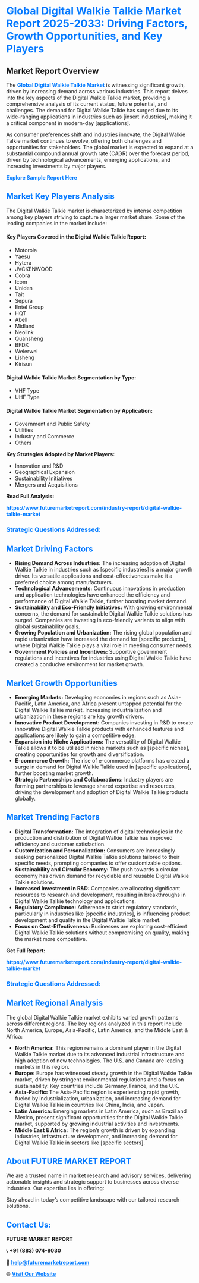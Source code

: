 <h1 style="color: #007BFF;">Global Digital Walkie Talkie Market Report 2025-2033: Driving Factors, Growth Opportunities, and Key Players</h1>

<section id="overview">
<h2>Market Report Overview</h2>
<p>The <a href="https://www.futuremarketreport.com/industry-report/digital-walkie-talkie-market" style="color: #007BFF; text-decoration: none;"><strong>Global Digital Walkie Talkie Market</strong></a> is witnessing significant growth, driven by increasing demand across various industries. This report delves into the key aspects of the Digital Walkie Talkie market, providing a comprehensive analysis of its current status, future potential, and challenges. The demand for Digital Walkie Talkie has surged due to its wide-ranging applications in industries such as [insert industries], making it a critical component in modern-day [applications].</p>
<p>As consumer preferences shift and industries innovate, the Digital Walkie Talkie market continues to evolve, offering both challenges and opportunities for stakeholders. The global market is expected to expand at a substantial compound annual growth rate (CAGR) over the forecast period, driven by technological advancements, emerging applications, and increasing investments by major players.</p>
</section>

<section id="overview">
<p><a href="https://www.futuremarketreport.com/request-sample/reportId=76539" style="color: #007BFF; text-decoration: none;"><strong>Explore Sample Report Here</strong></a></p>
</section>

<section id="key-players">
<h2 style="color: #007BFF;">Market Key Players Analysis</h2>
<p>The Digital Walkie Talkie market is characterized by intense competition among key players striving to capture a larger market share. Some of the leading companies in the market include:</p>
<h4>Key Players Covered in the Digital Walkie Talkie Report:</h4>
<ul><li>Motorola</li><li>Yaesu</li><li>Hytera</li><li>JVCKENWOOD</li><li>Cobra</li><li>Icom</li><li>Uniden</li><li>Tait</li><li>Sepura</li><li>Entel Group</li><li>HQT</li><li>Abell</li><li>Midland</li><li>Neolink</li><li>Quansheng</li><li>BFDX</li><li>Weierwei</li><li>Lisheng</li><li>Kirisun</li></ul>
<h4>Digital Walkie Talkie Market Segmentation by Type:</h4>
<ul><li>VHF Type</li><li>UHF Type</li></ul>

<h4>Digital Walkie Talkie Market Segmentation by Application:</h4>
<ul><li>Government and Public Safety</li><li>Utilities</li><li>Industry and Commerce</li><li>Others</li></ul>
<p><strong>Key Strategies Adopted by Market Players:</strong></p>
<ul>
<li>Innovation and R&D</li>
<li>Geographical Expansion</li>
<li>Sustainability Initiatives</li>
<li>Mergers and Acquisitions</li>
</ul>
</section>

<section>
<p><strong>Read Full Analysis: </strong></p><a href="https://www.futuremarketreport.com/industry-report/digital-walkie-talkie-market" style="color: #007BFF; text-decoration: none;"><strong>https://www.futuremarketreport.com/industry-report/digital-walkie-talkie-market</strong></a>
<h3 style="color: #007BFF;">Strategic Questions Addressed:</h3>
</section>

<section id="driving-factors">
<h2 style="color: #007BFF;">Market Driving Factors</h2>
<ul>
<li><strong>Rising Demand Across Industries:</strong> The increasing adoption of Digital Walkie Talkie in industries such as [specific industries] is a major growth driver. Its versatile applications and cost-effectiveness make it a preferred choice among manufacturers.</li>
<li><strong>Technological Advancements:</strong> Continuous innovations in production and application technologies have enhanced the efficiency and performance of Digital Walkie Talkie, further boosting market demand.</li>
<li><strong>Sustainability and Eco-Friendly Initiatives:</strong> With growing environmental concerns, the demand for sustainable Digital Walkie Talkie solutions has surged. Companies are investing in eco-friendly variants to align with global sustainability goals.</li>
<li><strong>Growing Population and Urbanization:</strong> The rising global population and rapid urbanization have increased the demand for [specific products], where Digital Walkie Talkie plays a vital role in meeting consumer needs.</li>
<li><strong>Government Policies and Incentives:</strong> Supportive government regulations and incentives for industries using Digital Walkie Talkie have created a conducive environment for market growth.</li>
</ul>
</section>

<section id="growth-opportunities">
<h2 style="color: #007BFF;">Market Growth Opportunities</h2>
<ul>
<li><strong>Emerging Markets:</strong> Developing economies in regions such as Asia-Pacific, Latin America, and Africa present untapped potential for the Digital Walkie Talkie market. Increasing industrialization and urbanization in these regions are key growth drivers.</li>
<li><strong>Innovative Product Development:</strong> Companies investing in R&D to create innovative Digital Walkie Talkie products with enhanced features and applications are likely to gain a competitive edge.</li>
<li><strong>Expansion into Niche Applications:</strong> The versatility of Digital Walkie Talkie allows it to be utilized in niche markets such as [specific niches], creating opportunities for growth and diversification.</li>
<li><strong>E-commerce Growth:</strong> The rise of e-commerce platforms has created a surge in demand for Digital Walkie Talkie used in [specific applications], further boosting market growth.</li>
<li><strong>Strategic Partnerships and Collaborations:</strong> Industry players are forming partnerships to leverage shared expertise and resources, driving the development and adoption of Digital Walkie Talkie products globally.</li>
</ul>
</section>

<section id="trending-factors">
<h2 style="color: #007BFF;">Market Trending Factors</h2>
<ul>
<li><strong>Digital Transformation:</strong> The integration of digital technologies in the production and distribution of Digital Walkie Talkie has improved efficiency and customer satisfaction.</li>
<li><strong>Customization and Personalization:</strong> Consumers are increasingly seeking personalized Digital Walkie Talkie solutions tailored to their specific needs, prompting companies to offer customizable options.</li>
<li><strong>Sustainability and Circular Economy:</strong> The push towards a circular economy has driven demand for recyclable and reusable Digital Walkie Talkie solutions.</li>
<li><strong>Increased Investment in R&D:</strong> Companies are allocating significant resources to research and development, resulting in breakthroughs in Digital Walkie Talkie technology and applications.</li>
<li><strong>Regulatory Compliance:</strong> Adherence to strict regulatory standards, particularly in industries like [specific industries], is influencing product development and quality in the Digital Walkie Talkie market.</li>
<li><strong>Focus on Cost-Effectiveness:</strong> Businesses are exploring cost-efficient Digital Walkie Talkie solutions without compromising on quality, making the market more competitive.</li>
</ul>
</section>

<section>
<p><strong>Get Full Report: </strong></p><a href="https://www.futuremarketreport.com/industry-report/digital-walkie-talkie-market" style="color: #007BFF; text-decoration: none;"><strong>https://www.futuremarketreport.com/industry-report/digital-walkie-talkie-market</strong></a>
<h3 style="color: #007BFF;">Strategic Questions Addressed:</h3>
</section>


<section id="regional-analysis">
<h2 style="color: #007BFF;">Market Regional Analysis</h2>
<p>The global Digital Walkie Talkie market exhibits varied growth patterns across different regions. The key regions analyzed in this report include North America, Europe, Asia-Pacific, Latin America, and the Middle East & Africa:</p>
<ul>
<li><strong>North America:</strong> This region remains a dominant player in the Digital Walkie Talkie market due to its advanced industrial infrastructure and high adoption of new technologies. The U.S. and Canada are leading markets in this region.</li>
<li><strong>Europe:</strong> Europe has witnessed steady growth in the Digital Walkie Talkie market, driven by stringent environmental regulations and a focus on sustainability. Key countries include Germany, France, and the U.K.</li>
<li><strong>Asia-Pacific:</strong> The Asia-Pacific region is experiencing rapid growth, fueled by industrialization, urbanization, and increasing demand for Digital Walkie Talkie in countries like China, India, and Japan.</li>
<li><strong>Latin America:</strong> Emerging markets in Latin America, such as Brazil and Mexico, present significant opportunities for the Digital Walkie Talkie market, supported by growing industrial activities and investments.</li>
<li><strong>Middle East & Africa:</strong> The region’s growth is driven by expanding industries, infrastructure development, and increasing demand for Digital Walkie Talkie in sectors like [specific sectors].</li>
</ul>
</section>

<footer>
<h2 style="color: #007BFF;">About FUTURE MARKET REPORT</h2>
<p>We are a trusted name in market research and advisory services, delivering actionable insights and strategic support to businesses across diverse industries. Our expertise lies in offering:</p>

<p>Stay ahead in today’s competitive landscape with our tailored research solutions.</p>

<h2 style="color: #007BFF;">Contact Us:</h2>
<p><strong>FUTURE MARKET REPORT</strong></p>
<p>📞 <strong>+91 (883) 074-8030</strong></p>
<p>📧 <strong><a href="mailto:help@futuremarketreport.com" style="color: #007BFF;">help@futuremarketreport.com</a></strong></p>
<p>🌐 <strong><a href="https://www.futuremarketreport.com/" style="color: #007BFF;">Visit Our Website</a></strong></p>
</footer>